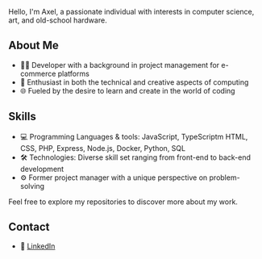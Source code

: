 Hello, I'm Axel, a passionate individual with interests in computer science, art, and old-school hardware.

## About Me

- 👨‍💻 Developer with a background in project management for e-commerce platforms
- 🎨 Enthusiast in both the technical and creative aspects of computing
- 🌐 Fueled by the desire to learn and create in the world of coding

## Skills

- 💻 Programming Languages & tools: JavaScript, TypeScriptm HTML, CSS, PHP, Express, Node.js, Docker, Python, SQL
- 🛠️ Technologies: Diverse skill set ranging from front-end to back-end development
- ⚙️ Former project manager with a unique perspective on problem-solving

Feel free to explore my repositories to discover more about my work.

## Contact

- 💼 [LinkedIn](https://www.linkedin.com/in/axel-chicheportiche)
